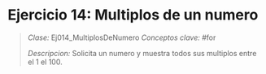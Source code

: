 # Ejercicio 14: Multiplos de un numero
> *Clase:* Ej014_MultiplosDeNumero
> *Conceptos clave:* #for
>
> *Descripcion:* Solicita un numero y muestra todos sus multiplos entre el 1 el 100.